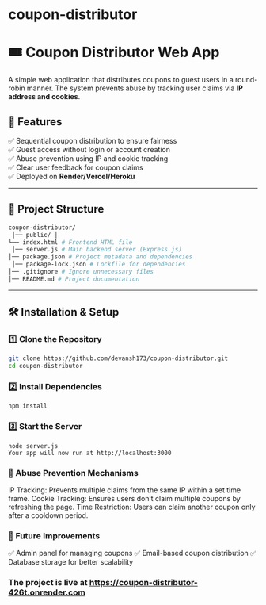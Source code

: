 # coupon-distributor

# 🎟️ Coupon Distributor Web App  

A simple web application that distributes coupons to guest users in a round-robin manner. The system prevents abuse by tracking user claims via **IP address and cookies**.  

## 🚀 Features  
✅ Sequential coupon distribution to ensure fairness  
✅ Guest access without login or account creation  
✅ Abuse prevention using IP and cookie tracking  
✅ Clear user feedback for coupon claims  
✅ Deployed on **Render/Vercel/Heroku**  

---

## 📂 Project Structure  
```bash
coupon-distributor/
 │── public/ │
└── index.html # Frontend HTML file
 │── server.js # Main backend server (Express.js)
│── package.json # Project metadata and dependencies
 │── package-lock.json # Lockfile for dependencies
│── .gitignore # Ignore unnecessary files
│── README.md # Project documentation
```


---

## 🛠️ Installation & Setup  
### **1️⃣ Clone the Repository**  
```sh
git clone https://github.com/devansh173/coupon-distributor.git
cd coupon-distributor
```
### **2️⃣ Install Dependencies** 
```
npm install
```
### **3️⃣ Start the Server** 
```
node server.js
Your app will now run at http://localhost:3000
```

### **🔐 Abuse Prevention Mechanisms** 
IP Tracking: Prevents multiple claims from the same IP within a set time frame.
Cookie Tracking: Ensures users don’t claim multiple coupons by refreshing the page.
Time Restriction: Users can claim another coupon only after a cooldown period.

### **🎯 Future Improvements** 

✅ Admin panel for managing coupons
✅ Email-based coupon distribution
✅ Database storage for better scalability



###  The project is live at  https://coupon-distributor-426t.onrender.com
